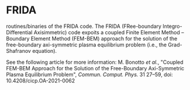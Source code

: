 # FRIDA
routines/binaries of the FRIDA code.
The FRIDA (FRee-boundary Integro-Differential Axisimmetric) code expoits a coupled Finite Element Method – Boundary Element Method (FEM-BEM) approach for the solution of the free-boundary axi-symmetric plasma equilibrium problem (i.e., the Grad-Shafranov equation).

See the following article for more information:
M. Bonotto _et al._, "Coupled FEM-BEM Approach for the Solution of the Free-Boundary Axi-Symmetric Plasma Equilibrium Problem", _Commun. Comput. Phys._ 31 27–59, doi: 10.4208/cicp.OA-2021-0062
